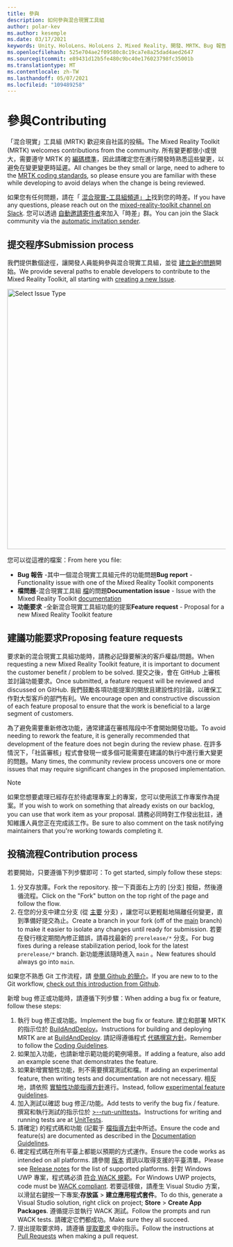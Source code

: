 ```yaml
---
title: 參與
description: 如何參與混合現實工具組
author: polar-kev
ms.author: kesemple
ms.date: 03/17/2021
keywords: Unity、HoloLens、HoloLens 2、Mixed Reality、開發、MRTK、Bug 報告、
ms.openlocfilehash: 525e704ae2f09580c8c19ca7e8a25dad4aed2647
ms.sourcegitcommit: e89431d12b5fe480c9bc40e176023798fc35001b
ms.translationtype: MT
ms.contentlocale: zh-TW
ms.lasthandoff: 05/07/2021
ms.locfileid: "109489258"
---
```

# <a name="contributing"></a><span data-ttu-id="a8954-104">參與</span><span class="sxs-lookup"><span data-stu-id="a8954-104">Contributing</span></span>

<span data-ttu-id="a8954-105">「混合現實」工具組 (MRTK) 歡迎來自社區的投稿。</span><span class="sxs-lookup"><span data-stu-id="a8954-105">The Mixed Reality Toolkit (MRTK) welcomes contributions from the community.</span></span> <span data-ttu-id="a8954-106">所有變更都很小或很大，需要遵守 MRTK 的 [編碼標準](coding-guidelines.md)，因此請確定您在進行開發時熟悉這些變更，以避免在變更變更時延遲。</span><span class="sxs-lookup"><span data-stu-id="a8954-106">All changes be they small or large, need to adhere to the [MRTK coding standards](coding-guidelines.md), so please ensure you are familiar with these while developing to avoid delays when the change is being reviewed.</span></span>

<span data-ttu-id="a8954-107">如果您有任何問題，請在「 [混合現實-工具組頻道」上](https://holodevelopers.slack.com/messages/C2H4HT858)找到您的時差。</span><span class="sxs-lookup"><span data-stu-id="a8954-107">If you have any questions, please reach out on the [mixed-reality-toolkit channel on Slack](https://holodevelopers.slack.com/messages/C2H4HT858).</span></span>
<span data-ttu-id="a8954-108">您可以透過 [自動邀請寄件者](https://holodevelopersslack.azurewebsites.net/)來加入「時差」群。</span><span class="sxs-lookup"><span data-stu-id="a8954-108">You can join the Slack community via the [automatic invitation sender](https://holodevelopersslack.azurewebsites.net/).</span></span>

## <a name="submission-process"></a><span data-ttu-id="a8954-109">提交程序</span><span class="sxs-lookup"><span data-stu-id="a8954-109">Submission process</span></span>

<span data-ttu-id="a8954-110">我們提供數個途徑，讓開發人員能夠參與混合現實工具組，並從 [建立新的問題](https://github.com/Microsoft/MixedRealityToolkit-Unity/issues/new/choose)開始。</span><span class="sxs-lookup"><span data-stu-id="a8954-110">We provide several paths to enable developers to contribute to the Mixed Reality Toolkit, all starting with [creating a new Issue](https://github.com/Microsoft/MixedRealityToolkit-Unity/issues/new/choose).</span></span>

<img src="../features/images/contributing/SelectIssueType.png" width="600" alt="Select Issue Type">

<span data-ttu-id="a8954-111">您可以從這裡的檔案：</span><span class="sxs-lookup"><span data-stu-id="a8954-111">From here you file:</span></span>

- <span data-ttu-id="a8954-112">**Bug 報告** -其中一個混合現實工具組元件的功能問題</span><span class="sxs-lookup"><span data-stu-id="a8954-112">**Bug report** - Functionality issue with one of the Mixed Reality Toolkit components</span></span>
- <span data-ttu-id="a8954-113">**檔問題**-混合現實工具組 [檔](https://microsoft.github.io/MixedRealityToolkit-Unity)的問題</span><span class="sxs-lookup"><span data-stu-id="a8954-113">**Documentation issue** - Issue with the Mixed Reality Toolkit [documentation](https://microsoft.github.io/MixedRealityToolkit-Unity)</span></span>
- <span data-ttu-id="a8954-114">**功能要求** -全新混合現實工具組功能的提案</span><span class="sxs-lookup"><span data-stu-id="a8954-114">**Feature request** - Proposal for a new Mixed Reality Toolkit feature</span></span>

## <a name="proposing-feature-requests"></a><span data-ttu-id="a8954-115">建議功能要求</span><span class="sxs-lookup"><span data-stu-id="a8954-115">Proposing feature requests</span></span>

<span data-ttu-id="a8954-116">要求新的混合現實工具組功能時，請務必記錄要解決的客戶權益/問題。</span><span class="sxs-lookup"><span data-stu-id="a8954-116">When requesting a new Mixed Reality Toolkit feature, it is important to document the customer benefit / problem to be solved.</span></span> <span data-ttu-id="a8954-117">提交之後，會在 GitHub 上審核並討論功能要求。</span><span class="sxs-lookup"><span data-stu-id="a8954-117">Once submitted, a feature request will be reviewed and discussed on GitHub.</span></span> <span data-ttu-id="a8954-118">我們鼓勵各項功能提案的開放且建設性的討論，以確保工作對大型客戶的部門有利。</span><span class="sxs-lookup"><span data-stu-id="a8954-118">We encourage open and constructive discussion of each feature proposal to ensure that the work is beneficial to a large segment of customers.</span></span>

<span data-ttu-id="a8954-119">為了避免需要重新修改功能，通常建議在審核階段中不會開始開發功能。</span><span class="sxs-lookup"><span data-stu-id="a8954-119">To avoid needing to rework the feature, it is generally recommended that development of the feature does not begin during the review phase.</span></span> <span data-ttu-id="a8954-120">在許多情況下，「社區審核」程式會發現一或多個可能需要在建議的執行中進行重大變更的問題。</span><span class="sxs-lookup"><span data-stu-id="a8954-120">Many times, the community review process uncovers one or more issues that may require significant changes in the proposed implementation.</span></span>

> [!NOTE]
> <span data-ttu-id="a8954-121">如果您想要處理已經存在於待處理專案上的專案，您可以使用該工作專案作為提案。</span><span class="sxs-lookup"><span data-stu-id="a8954-121">If you wish to work on something that already exists on our backlog, you can use that work item as your proposal.</span></span> <span data-ttu-id="a8954-122">請務必同時對工作發出批註，通知維護人員您正在完成該工作。</span><span class="sxs-lookup"><span data-stu-id="a8954-122">Be sure to also comment on the task notifying maintainers that you're working towards completing it.</span></span>

## <a name="contribution-process"></a><span data-ttu-id="a8954-123">投稿流程</span><span class="sxs-lookup"><span data-stu-id="a8954-123">Contribution process</span></span>

<span data-ttu-id="a8954-124">若要開始，只要遵循下列步驟即可：</span><span class="sxs-lookup"><span data-stu-id="a8954-124">To get started, simply follow these steps:</span></span>

1. <span data-ttu-id="a8954-125">分叉存放庫。</span><span class="sxs-lookup"><span data-stu-id="a8954-125">Fork the repository.</span></span> <span data-ttu-id="a8954-126">按一下頁面右上方的 [分支] 按鈕，然後遵循流程。</span><span class="sxs-lookup"><span data-stu-id="a8954-126">Click on the "Fork" button on the top right of the page and follow the flow.</span></span>
1. <span data-ttu-id="a8954-127">在您的分支中建立分支 (從 [主要](https://github.com/microsoft/mixedrealitytoolkit-unity/tree/main) 分支) ，讓您可以更輕鬆地隔離任何變更，直到準備好提交為止。</span><span class="sxs-lookup"><span data-stu-id="a8954-127">Create a branch in your fork (off of the [main](https://github.com/microsoft/mixedrealitytoolkit-unity/tree/main) branch) to make it easier to isolate any changes until ready for submission.</span></span> <span data-ttu-id="a8954-128">若要在發行穩定期間內修正錯誤，請尋找最新的 `prerelease/*` 分支。</span><span class="sxs-lookup"><span data-stu-id="a8954-128">For bug fixes during a release stabilization period, look for the latest `prerelease/*` branch.</span></span> <span data-ttu-id="a8954-129">新功能應該隨時進入 `main` 。</span><span class="sxs-lookup"><span data-stu-id="a8954-129">New features should always go into `main`.</span></span>

<span data-ttu-id="a8954-130">如果您不熟悉 Git 工作流程，請 [參閱 Github 的簡介](https://guides.github.com/activities/hello-world/)。</span><span class="sxs-lookup"><span data-stu-id="a8954-130">If you are new to to the Git workflow, [check out this introduction from Github](https://guides.github.com/activities/hello-world/).</span></span>

<span data-ttu-id="a8954-131">新增 bug 修正或功能時，請遵循下列步驟：</span><span class="sxs-lookup"><span data-stu-id="a8954-131">When adding a bug fix or feature, follow these steps:</span></span>

1. <span data-ttu-id="a8954-132">執行 bug 修正或功能。</span><span class="sxs-lookup"><span data-stu-id="a8954-132">Implement the bug fix or feature.</span></span> <span data-ttu-id="a8954-133">建立和部署 MRTK 的指示位於 [BuildAndDeploy](../updates-deployment/build-and-deploy.md)。</span><span class="sxs-lookup"><span data-stu-id="a8954-133">Instructions for building and deploying MRTK are at [BuildAndDeploy](../updates-deployment/build-and-deploy.md).</span></span> <span data-ttu-id="a8954-134">請記得遵循程式 [代碼撰寫方針](../contributing/coding-guidelines.md)。</span><span class="sxs-lookup"><span data-stu-id="a8954-134">Remember to follow the [Coding Guidelines](../contributing/coding-guidelines.md).</span></span>
1. <span data-ttu-id="a8954-135">如果加入功能，也請新增示範功能的範例場景。</span><span class="sxs-lookup"><span data-stu-id="a8954-135">If adding a feature, also add an example scene that demonstrates the feature.</span></span>
1. <span data-ttu-id="a8954-136">如果新增實驗性功能，則不需要撰寫測試和檔。</span><span class="sxs-lookup"><span data-stu-id="a8954-136">If adding an experimental feature, then writing tests and documentation are not necessary.</span></span> <span data-ttu-id="a8954-137">相反地，請依照 [實驗性功能指導方針](../contributing/experimental-features.md)進行。</span><span class="sxs-lookup"><span data-stu-id="a8954-137">Instead, follow [experimental feature guidelines](../contributing/experimental-features.md).</span></span>
1. <span data-ttu-id="a8954-138">加入測試以確認 bug 修正/功能。</span><span class="sxs-lookup"><span data-stu-id="a8954-138">Add tests to verify the bug fix / feature.</span></span> <span data-ttu-id="a8954-139">撰寫和執行測試的指示位於 [>--run-unittests](../contributing/unit-tests.md)。</span><span class="sxs-lookup"><span data-stu-id="a8954-139">Instructions for writing and running tests are at [UnitTests](../contributing/unit-tests.md).</span></span>
1. <span data-ttu-id="a8954-140">請確定) 的程式碼和功能 (記載于 [檔指導方針](../contributing/documentation-guide.md)中所述。</span><span class="sxs-lookup"><span data-stu-id="a8954-140">Ensure the code and feature(s) are documented as described in the [Documentation Guidelines](../contributing/documentation-guide.md).</span></span>
1. <span data-ttu-id="a8954-141">確定程式碼在所有平臺上都能以預期的方式運作。</span><span class="sxs-lookup"><span data-stu-id="a8954-141">Ensure the code works as intended on all platforms.</span></span> <span data-ttu-id="a8954-142">請參閱 [版本](../release-notes/mrtk-26-release-notes.md) 資訊以取得支援的平臺清單。</span><span class="sxs-lookup"><span data-stu-id="a8954-142">Please see [Release notes](../release-notes/mrtk-26-release-notes.md) for the list of supported platforms.</span></span> <span data-ttu-id="a8954-143">針對 Windows UWP 專案，程式碼必須 [符合 WACK 規範](https://developer.microsoft.com/windows/develop/app-certification-kit)。</span><span class="sxs-lookup"><span data-stu-id="a8954-143">For Windows UWP projects, code must be [WACK compliant](https://developer.microsoft.com/windows/develop/app-certification-kit).</span></span> <span data-ttu-id="a8954-144">若要這樣做，請產生 Visual Studio 方案，以滑鼠右鍵按一下專案;**存放區**  > **建立應用程式套件**。</span><span class="sxs-lookup"><span data-stu-id="a8954-144">To do this, generate a Visual Studio solution, right click on project; **Store** > **Create App Packages**.</span></span> <span data-ttu-id="a8954-145">遵循提示並執行 WACK 測試。</span><span class="sxs-lookup"><span data-stu-id="a8954-145">Follow the prompts and run WACK tests.</span></span> <span data-ttu-id="a8954-146">請確定它們都成功。</span><span class="sxs-lookup"><span data-stu-id="a8954-146">Make sure they all succeed.</span></span>
1. <span data-ttu-id="a8954-147">提出提取要求時，請遵循 [提取要求](../contributing/pull-requests.md) 中的指示。</span><span class="sxs-lookup"><span data-stu-id="a8954-147">Follow the instructions at [Pull Requests](../contributing/pull-requests.md) when making a pull request.</span></span>
